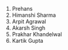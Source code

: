 1) Prehans
2) Himanshi Sharma
3) Arpit Agrawal
4) Akarsh Singh
5) Prakhar Khandelwal
6) Kartik Gupta
